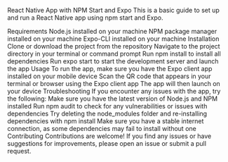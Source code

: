 React Native App with NPM Start and Expo
This is a basic guide to set up and run a React Native app using npm start and Expo.

Requirements
Node.js installed on your machine
NPM package manager installed on your machine
Expo-CLI installed on your machine
Installation
Clone or download the project from the repository
Navigate to the project directory in your terminal or command prompt
Run npm install to install all dependencies
Run expo start to start the development server and launch the app
Usage
To run the app, make sure you have the Expo client app installed on your mobile device
Scan the QR code that appears in your terminal or browser using the Expo client app
The app will then launch on your device
Troubleshooting
If you encounter any issues with the app, try the following:
Make sure you have the latest version of Node.js and NPM installed
Run npm audit to check for any vulnerabilities or issues with dependencies
Try deleting the node_modules folder and re-installing dependencies with npm install
Make sure you have a stable internet connection, as some dependencies may fail to install without one
Contributing
Contributions are welcome! If you find any issues or have suggestions for improvements, please open an issue or submit a pull request.
